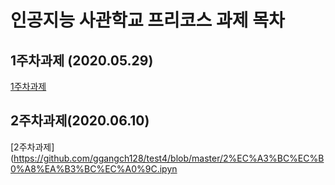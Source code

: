 # 인공지능 사관학교 프리코스 과제 목차

## 1주차과제 (2020.05.29)

[1주차과제](https://github.com/ggangch128/test4/blob/master/1%EC%A3%BC%EC%B0%A8%EA%B3%BC%EC%A0%9C.ipynb)


## 2주차과제(2020.06.10)

[2주차과제]
(https://github.com/ggangch128/test4/blob/master/2%EC%A3%BC%EC%B0%A8%EA%B3%BC%EC%A0%9C.ipyn
